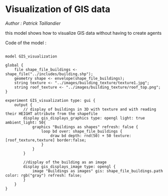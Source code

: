 [//]: # (keyword|concept_3d)
[//]: # (keyword|concept_shapefile)
[//]: # (keyword|concept_texture)
# Visualization of GIS data


_Author :  Patrick Taillandier_

 this model shows how to visualize GIS data without having to create agents  


Code of the model : 

```

model GIS_visualization

global {
	file shape_file_buildings <- shape_file("../includes/building.shp");
	geometry shape <- envelope(shape_file_buildings);
	string texture <- "../images/building_texture/texture1.jpg";
	string roof_texture <- "../images/building_texture/roof_top.png";	
}

experiment GIS_visualization type: gui {
	output {
		// display of buildings in 3D with texture and with reading their HEIGHT attribute from the shapefile
		display gis_displays_graphics type: opengl light: true ambient_light: 50{
			graphics "Buildings as shapes" refresh: false {
				loop bd over: shape_file_buildings {
					draw bd depth: rnd(50) + 50 texture:[roof_texture,texture] border:false;
				}
			}
		}
		
		//display of the building as an image
		display gis_displays_image type: opengl {
			image "Buildings as images" gis: shape_file_buildings.path color: rgb("gray") refresh: false;
		}
	}
}
```
